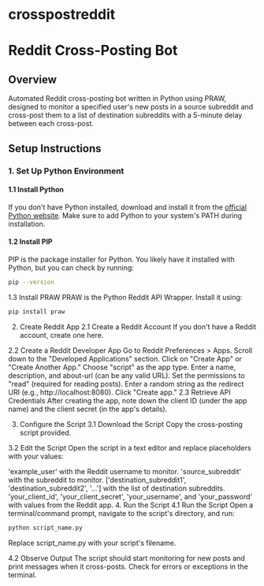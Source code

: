 # crosspostreddit

# Reddit Cross-Posting Bot

## Overview

Automated Reddit cross-posting bot written in Python using PRAW, designed to monitor a specified user's new posts in a source subreddit and cross-post them to a list of destination subreddits with a 5-minute delay between each cross-post.

## Setup Instructions

### 1. Set Up Python Environment

#### 1.1 Install Python

If you don't have Python installed, download and install it from the [official Python website](https://www.python.org/downloads/). Make sure to add Python to your system's PATH during installation.

#### 1.2 Install PIP

PIP is the package installer for Python. You likely have it installed with Python, but you can check by running:

```bash
pip --version
```

1.3 Install PRAW
PRAW is the Python Reddit API Wrapper. Install it using:

```bash
pip install praw
```
2. Create Reddit App
2.1 Create a Reddit Account
If you don't have a Reddit account, create one here.

2.2 Create a Reddit Developer App
Go to Reddit Preferences > Apps.
Scroll down to the "Developed Applications" section.
Click on "Create App" or "Create Another App."
Choose "script" as the app type.
Enter a name, description, and about-url (can be any valid URL).
Set the permissions to "read" (required for reading posts).
Enter a random string as the redirect URI (e.g., http://localhost:8080).
Click "Create app."
2.3 Retrieve API Credentials
After creating the app, note down the client ID (under the app name) and the client secret (in the app's details).

3. Configure the Script
3.1 Download the Script
Copy the cross-posting script provided.

3.2 Edit the Script
Open the script in a text editor and replace placeholders with your values:

'example_user' with the Reddit username to monitor.
'source_subreddit' with the subreddit to monitor.
['destination_subreddit1', 'destination_subreddit2', '...'] with the list of destination subreddits.
'your_client_id', 'your_client_secret', 'your_username', and 'your_password' with values from the Reddit app.
4. Run the Script
4.1 Run the Script
Open a terminal/command prompt, navigate to the script's directory, and run:

```bash
python script_name.py
```
Replace script_name.py with your script's filename.

4.2 Observe Output
The script should start monitoring for new posts and print messages when it cross-posts. Check for errors or exceptions in the terminal.

